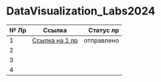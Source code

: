 # DataVisualization_Labs2024


| № Лр  |  Ссылка    | Статус лр|
|-------|:---------:|---------:|
|   1   |[Ссылка на 1 лр](https://github.com/WonMin13/DataVisualization_Labs2024/blob/main/Lab%20%E2%84%961/6233_%D0%94%D1%83%D0%B1%D0%BC%D0%B0%D0%BD_Lab_%E2%84%961.ipynb)        |отправлено          |
|   2   |           |          |
|   3   |           |          |
|   4               |          |
